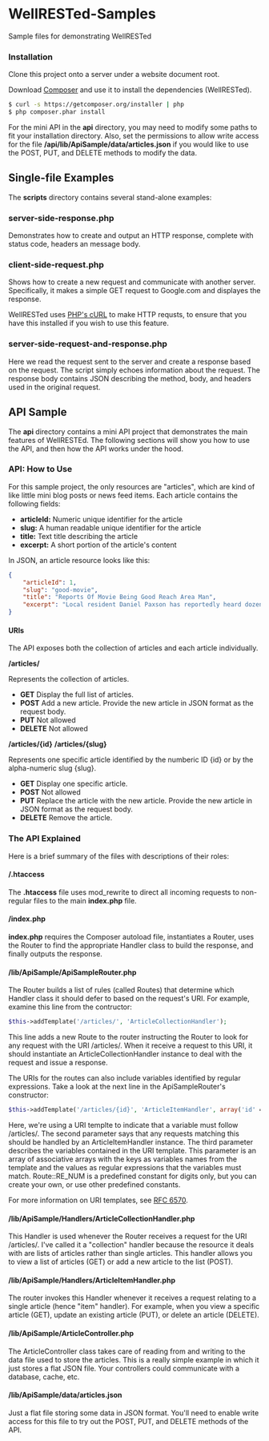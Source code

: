 WellRESTed-Samples
==================

Sample files for demonstrating WellRESTed

### Installation

Clone this project onto a server under a website document root.

Download [Composer](http://getcomposer.org/) and use it to install the dependencies (WellRESTed).

```bash
$ curl -s https://getcomposer.org/installer | php
$ php composer.phar install
```

For the mini API in the **api** directory, you may need to modify some paths to fit your installation directory. Also, set the permissions to allow write access for the file **/api/lib/ApiSample/data/articles.json** if you would like to use the POST, PUT, and DELETE methods to modify the data.


Single-file Examples
--------------------

The **scripts** directory contains several stand-alone examples:



### server-side-response.php

Demonstrates how to create and output an HTTP response, complete with status code, headers an message body.


### client-side-request.php

Shows how to create a new request and communicate with another server. Specifically, it makes a simple GET request to Google.com and displayes the response.

WellRESTed uses [PHP's cURL](http://php.net/manual/en/book.curl.php) to make HTTP requsts, to ensure that you have this installed if you wish to use this feature.


### server-side-request-and-response.php

Here we read the request sent to the server and create a response based on the request. The script simply echoes information about the request. The response body contains JSON describing the method, body, and headers used in the original request.


API Sample
----------

The **api** directory contains a mini API project that demonstrates the main features of WellRESTEd. The following sections will show you how to use the API, and then how the API works under the hood.


### API: How to Use

For this sample project, the only resources are "articles", which are kind of like little mini blog posts or news feed items. Each article contains the following fields:

- **articleId:** Numeric unique identifier for the article
- **slug:** A human readable unique identifier for the article
- **title:** Text title describing the article
- **excerpt:** A short portion of the article's content

In JSON, an article resource looks like this:

```json
{
    "articleId": 1,
    "slug": "good-movie",
    "title": "Reports Of Movie Being Good Reach Area Man",
    "excerpt": "Local resident Daniel Paxson has reportedly heard dozens of accounts from numerous friendly sources in the past two weeks confirming that the new James Bond film is pretty good. According to persons with knowledge of the situation, an unnamed friend of Paxson’s coworker Wendy Mathers watched the movie on opening weekend and found it to be “decent enough.”"
}
```


#### URIs

The API exposes both the collection of articles and each article individually.

**/articles/**

Represents the collection of articles.

- **GET** Display the full list of articles.
- **POST** Add a new article. Provide the new article in JSON format as the
        request body.
- **PUT** Not allowed
- **DELETE** Not allowed


**/articles/{id}**
**/articles/{slug}**

Represents one specific article identified by the numberic ID {id} or by the alpha-numeric slug {slug}.

- **GET** Display one specific article.
- **POST** Not allowed
- **PUT** Replace the article with the new article. Provide the new article in
    JSON format as the request body.
- **DELETE** Remove the article.


### The API Explained

Here is a brief summary of the files with descriptions of their roles:


#### /.htaccess

The **.htaccess** file uses mod_rewrite to direct all incoming requests to non-regular files to the main **index.php** file.


#### /index.php

**index.php** requires the Composer autoload file, instantiates a Router, uses the Router to find the appropriate Handler class to build the response, and finally outputs the response.


#### /lib/ApiSample/ApiSampleRouter.php

The Router builds a list of rules (called Routes) that determine which Handler class it should defer to based on the request's URI. For example, examine this line from the contructor:

```php
$this->addTemplate('/articles/', 'ArticleCollectionHandler');
```

This line adds a new Route to the router instructing the Router to look for any request with the URI /articles/. When it receive a request to this URI, it should instantiate an ArticleCollectionHandler instance to deal with the request and issue a response.

The URIs for the routes can also include variables identified by regular expressions. Take a look at the next line in the ApiSampleRouter's constructor:

```php
$this->addTemplate('/articles/{id}', 'ArticleItemHandler', array('id' => Route::RE_NUM));
```

Here, we're using a URI templte to indicate that a variable must follow /articles/. The second parameter says that any requests matching this should be handled by an ArticleItemHandler instance. The third parameter describes the variables contained in the URI template. This parameter is an array of associative arrays with the keys as variables names from the template and the values as regular expressions that the variables must match. Route::RE_NUM is a predefined constant for digits only, but you can create your own, or use other predefined constants.

For more information on URI templates, see [RFC 6570](http://tools.ietf.org/html/rfc6570).


#### /lib/ApiSample/Handlers/ArticleCollectionHandler.php

This Handler is used whenever the Router receives a request for the URI /articles/. I've called it a "collection" handler because the resource it deals with are lists of articles rather than single articles. This handler allows you to view a list of articles (GET) or add a new article to the list (POST).


#### /lib/ApiSample/Handlers/ArticleItemHandler.php

The router invokes this Handler whenever it receives a request relating to a single article (hence "item" handler). For example, when you view a specific article (GET), update an existing article (PUT), or delete an article (DELETE).

#### /lib/ApiSample/ArticleController.php

The ArticleController class takes care of reading from and writing to the data file used to store the articles. This is a really simple example in which it just stores a flat JSON file. Your controllers could communicate with a database, cache, etc.

#### /lib/ApiSample/data/articles.json

Just a flat file storing some data in JSON format. You'll need to enable write access for this file to try out the POST, PUT, and DELETE methods of the API.
